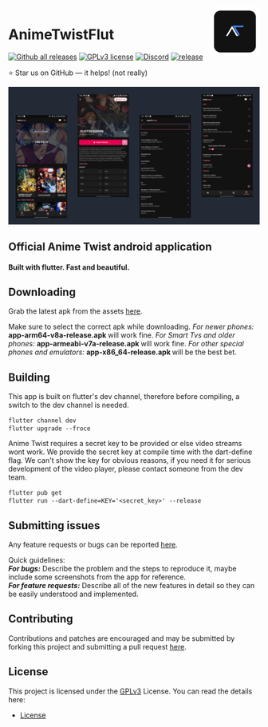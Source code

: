 <img src="./screenshots/gh_logo.png" alt="Logo" title="Logo" align="right" height="100" />

# AnimeTwistFlut

[![Github all releases](https://img.shields.io/github/downloads/simrat39/animetwistflut/total.svg)](https://GitHub.com/simrat39/animetwistflut/releases/) [![GPLv3 license](https://img.shields.io/badge/License-GPLv3-blue.svg)](http://perso.crans.org/besson/LICENSE.html) [![Discord](https://img.shields.io/discord/220693787213561857.svg?label=&logo=discord&logoColor=ffffff&color=7389D8&labelColor=6A7EC2)](https://discord.com/invite/2k7awVP) [![release](https://img.shields.io/github/release/simrat39/animetwistflut/all.svg)](https://github.com/simrat39/animetwistflut/releases) 

:star: Star us on GitHub — it helps! (not really)

<img src="./screenshots/banner thingy.png" alt="Logo" title="Logo" />

## Official Anime Twist android application
#### Built with flutter. Fast and beautiful.

## Downloading

Grab the latest apk from the assets [here](https://github.com/simrat39/AnimeTwistFlut/releases).

Make sure to select the correct apk while downloading.
<i> For newer phones: </i> <b> app-arm64-v8a-release.apk </b> will work fine.
<i> For Smart Tvs and older phones: </i> <b> app-armeabi-v7a-release.apk </b> will work fine. 
<i> For other special phones and emulators: </i> <b> app-x86_64-release.apk </b> will be the best bet.

## Building

This app is built on flutter's dev channel, therefore before compiling, a switch to the dev channel is needed.

    flutter channel dev
    flutter upgrade --froce

Anime Twist requires a secret key to be provided or else video streams wont work. We provide the secret key at compile time with the dart-define flag. We can't show the key for obvious reasons, if you need it for serious development of the video player, please contact someone from the dev team.

    flutter pub get
    flutter run --dart-define=KEY='<secret_key>' --release 

## Submitting issues

Any feature requests or bugs can be reported [here](https://github.com/simrat39/AnimeTwistFlut/issues).

Quick guidelines:  
***For bugs:*** Describe the problem and the steps to reproduce it, maybe include some screenshots from the app for reference.  
***For feature requests:*** Describe all of the new features in detail so they can be easily understood and implemented.

## Contributing

Contributions and patches are encouraged and may be submitted by forking this project and submitting a pull request [here](https://github.com/simrat39/AnimeTwistFlut/pulls).

## License 

This project is licensed under the [GPLv3](https://www.gnu.org/licenses/gpl-3.0.en.html) License. You can read the details here:
- [License](./LICENSE)
